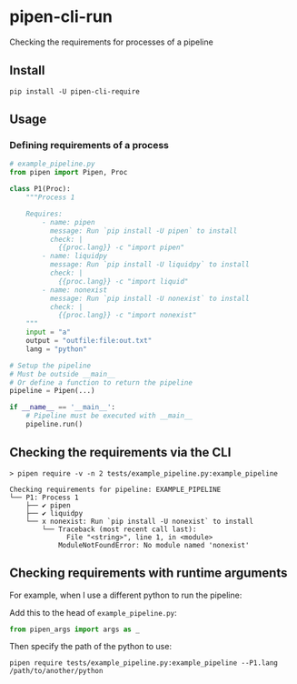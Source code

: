 # pipen-cli-run

Checking the requirements for processes of a pipeline

## Install

```shell
pip install -U pipen-cli-require
```

## Usage

### Defining requirements of a process

```python
# example_pipeline.py
from pipen import Pipen, Proc

class P1(Proc):
    """Process 1

    Requires:
        - name: pipen
          message: Run `pip install -U pipen` to install
          check: |
            {{proc.lang}} -c "import pipen"
        - name: liquidpy
          message: Run `pip install -U liquidpy` to install
          check: |
            {{proc.lang}} -c "import liquid"
        - name: nonexist
          message: Run `pip install -U nonexist` to install
          check: |
            {{proc.lang}} -c "import nonexist"
    """
    input = "a"
    output = "outfile:file:out.txt"
    lang = "python"

# Setup the pipeline
# Must be outside __main__
# Or define a function to return the pipeline
pipeline = Pipen(...)

if __name__ == '__main__':
    # Pipeline must be executed with __main__
    pipeline.run()
```

## Checking the requirements via the CLI

```shell
> pipen require -v -n 2 tests/example_pipeline.py:example_pipeline

Checking requirements for pipeline: EXAMPLE_PIPELINE
└── P1: Process 1
    ├── ✔️ pipen
    ├── ✔️ liquidpy
    └── x nonexist: Run `pip install -U nonexist` to install
        └── Traceback (most recent call last):
              File "<string>", line 1, in <module>
            ModuleNotFoundError: No module named 'nonexist'

```

## Checking requirements with runtime arguments

For example, when I use a different python to run the pipeline:

Add this to the head of `example_pipeline.py`:

```python
from pipen_args import args as _
```

Then specify the path of the python to use:

```shell
pipen require tests/example_pipeline.py:example_pipeline --P1.lang /path/to/another/python
```
